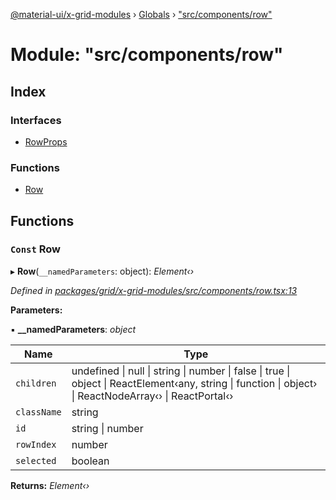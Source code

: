 [@material-ui/x-grid-modules](../README.md) › [Globals](../globals.md) › ["src/components/row"](_src_components_row_.md)

# Module: "src/components/row"

## Index

### Interfaces

* [RowProps](../interfaces/_src_components_row_.rowprops.md)

### Functions

* [Row](_src_components_row_.md#const-row)

## Functions

### `Const` Row

▸ **Row**(`__namedParameters`: object): *Element‹›*

*Defined in [packages/grid/x-grid-modules/src/components/row.tsx:13](https://github.com/mui-org/material-ui-x/blob/02342a6/packages/grid/x-grid-modules/src/components/row.tsx#L13)*

**Parameters:**

▪ **__namedParameters**: *object*

Name | Type |
------ | ------ |
`children` | undefined &#124; null &#124; string &#124; number &#124; false &#124; true &#124; object &#124; ReactElement‹any, string &#124; function &#124; object› &#124; ReactNodeArray‹› &#124; ReactPortal‹› |
`className` | string |
`id` | string &#124; number |
`rowIndex` | number |
`selected` | boolean |

**Returns:** *Element‹›*

